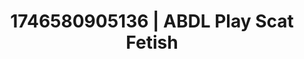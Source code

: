 ---
categories:
- Nerdy seduction
- Flushed cheeks
- AI-generated
- Pleasure activism
- Body positivity
- Erotic tension build
- ASMR
- Cosplay
image: /assets/images/1746580905136.jpg
layout: post
seo:
  description: Featured content with premium ABDL Play, Scat Fetish. HD images available.
  keywords: ABDL Play, Scat Fetish
  og_image: /assets/images/1746580905136.jpg
  schema_type: VisualArtwork
tags:
- ABDL Play
- '#1746580905136'
- Scat Fetish
title: 1746580905136 | ABDL Play Scat Fetish
---